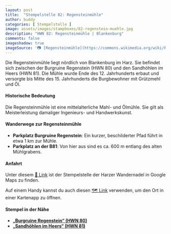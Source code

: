 ```yaml
---
layout: post
title:  "Stempelstelle 82: Regensteinmühle"
author: buddy
categories: [ Stempelstelle ]
image: assets/images/stampboxes/82-regenstein-muehle.jpg
description: "HWN 82: Regensteinmühle | Blankenburg"
comments: false
imageshadow: true
imageSource: '📷 [Regensteinmühle](https://commons.wikimedia.org/wiki/File:Regensteinm%C3%BChle.jpg) von <a href="https://de.wikipedia.org/wiki/Benutzer:Hejkal" class="extiw" title="de:Benutzer:Hejkal">Benutzer:Hejkal</a> / <a href="https://en.wikipedia.org/wiki/de:User:Hejkal" class="extiw" title="w:de:User:Hejkal">Hejkal</a> in der <a href="https://en.wikipedia.org/wiki/de:" class="extiw" title="w:de:">Wikipedia auf Deutsch</a> unter Lizenz [CC BY-SA 3.0 de](https://creativecommons.org/licenses/by-sa/3.0/de/deed.en)'
---
```


Die Regensteinmühle liegt nördlich von Blankenburg im Harz. Sie befindet sich zwischen der Burgruine Regenstein (HWN 80) und den Sandhöhlen im Heers (HWN 81). Die Mühle wurde Ende des 12. Jahrhunderts erbaut und versorgte bis Mitte des 15. Jahrhunderts die Burgbewohner mit Grützmehl und Öl.

#### Historische Bedeutung

Die Regensteinmühle ist eine mittelalterliche Mahl- und Ölmühle. Sie gilt als Meisterleistung damaliger Ingenieurs- und Handwerkskunst.

#### Wanderwege zur Regensteinmühle

- **Parkplatz Burgruine Regenstein**: Ein kurzer, beschilderter Pfad führt in etwa 1 km zur Mühle.
- **Parkplatz an der B81**: Von hier aus sind es ca. 600 m entlang des alten Mühlgrabens.

#### Anfahrt

Unter diesem [📍 Link](https://www.google.com/maps/dir/?api=1&origin=&destination=51.81653%2C%2010.94883) ist der Stempelstelle der Harzer Wandernadel in Google Maps zu finden.

<div class="android-only">
  Auf einem Handy kannst du auch diesen 
  <a href="geo:51.81653,10.94883">🗺️ Link</a> 
  verwenden, um den Ort in einer Kartenapp zu öffnen.
  <p></p>
</div>

#### Stempel in der Nähe

- [**„Burgruine Regenstein“ (HWN 80)**](/stempelstelle-80-burgruine-regenstein)
- [**„Sandhöhlen im Heers“ (HWN 81)**](/stempelstelle-81-sandhoehlen-im-heers)
